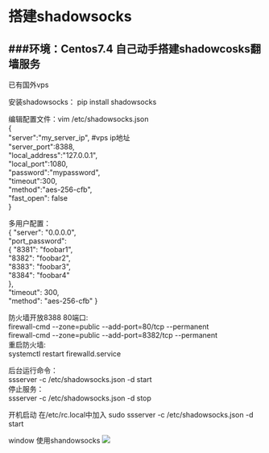 # 搭建shadowsocks #

###环境：Centos7.4 
自己动手搭建shadowcosks翻墙服务
---
已有国外vps

安装shadowsocks：
pip install shadowsocks

编辑配置文件：vim /etc/shadowsocks.json<br/>
{ <br/>
"server":"my_server_ip", 		#vps ip地址  
"server_port":8388,<br/>
 "local_address":"127.0.0.1", <br/>
"local_port":1080, <br/>
"password":"mypassword", <br/>
"timeout":300, <br/>
"method":"aes-256-cfb", <br/>
"fast_open": false<br/>
}

多用户配置：<br/>
{ 
"server": "0.0.0.0", <br/>
"port_password": <br/>
{ "8381": "foobar1",<br/>
  "8382": "foobar2", <br/>
"8383": "foobar3", <br/>
"8384": "foobar4" <br/>
}, <br/>
"timeout": 300, <br/>
"method": "aes-256-cfb" }<br/>

防火墙开放8388 80端口:<br/>
firewall-cmd --zone=public --add-port=80/tcp --permanent<br/>
firewall-cmd --zone=public --add-port=8382/tcp --permanent<br/>
重启防火墙:<br/>
systemctl restart firewalld.service

后台运行命令：<br/>
ssserver -c /etc/shadowsocks.json -d start <br/>
停止服务：<br/>
ssserver -c /etc/shadowsocks.json -d stop

开机启动
在/etc/rc.local中加入
sudo ssserver -c /etc/shadowsocks.json -d start

window 使用shandowsocks
![](https://i.imgur.com/QkG54b8.png)